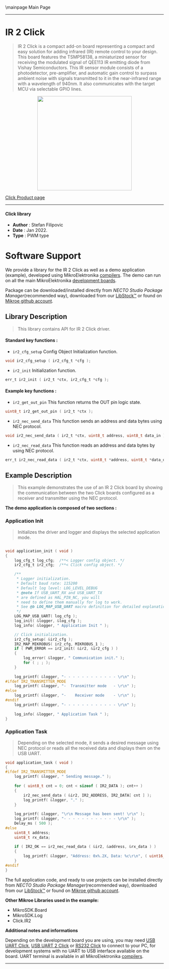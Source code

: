 \mainpage Main Page

---
# IR 2 Click

> IR 2 Click is a compact add-on board representing a compact and easy solution for adding infrared (IR) remote control to your design. This board features the TSMP58138, a miniaturized sensor for receiving the modulated signal of QEE113 IR emitting diode from Vishay Semiconductors. This IR sensor module consists of a photodetector, pre-amplifier, and automatic gain control to surpass ambient noise with signals transmitted to it in the near-infrared range with a wavelength of 940nm. It also communicates with the target MCU via selectable GPIO lines.

<p align="center">
  <img src="https://download.mikroe.com/images/click_for_ide/ir2_click.png" height=300px>
</p>

[Click Product page](https://www.mikroe.com/ir-2-click)

---


#### Click library

- **Author**        : Stefan Filipovic
- **Date**          : Jan 2022.
- **Type**          : PWM type


# Software Support

We provide a library for the IR 2 Click
as well as a demo application (example), developed using MikroElektronika
[compilers](https://www.mikroe.com/necto-studio).
The demo can run on all the main MikroElektronika [development boards](https://www.mikroe.com/development-boards).

Package can be downloaded/installed directly from *NECTO Studio Package Manager*(recommended way), downloaded from our [LibStock&trade;](https://libstock.mikroe.com) or found on [Mikroe github account](https://github.com/MikroElektronika/mikrosdk_click_v2/tree/master/clicks).

## Library Description

> This library contains API for IR 2 Click driver.

#### Standard key functions :

- `ir2_cfg_setup` Config Object Initialization function.
```c
void ir2_cfg_setup ( ir2_cfg_t *cfg );
```

- `ir2_init` Initialization function.
```c
err_t ir2_init ( ir2_t *ctx, ir2_cfg_t *cfg );
```

#### Example key functions :

- `ir2_get_out_pin` This function returns the OUT pin logic state.
```c
uint8_t ir2_get_out_pin ( ir2_t *ctx );
```

- `ir2_nec_send_data` This function sends an address and data bytes using NEC protocol.
```c
void ir2_nec_send_data ( ir2_t *ctx, uint8_t address, uint8_t data_in );
```

- `ir2_nec_read_data` This function reads an address and data bytes by using NEC protocol.
```c
err_t ir2_nec_read_data ( ir2_t *ctx, uint8_t *address, uint8_t *data_out );
```

## Example Description

> This example demonstrates the use of an IR 2 Click board by showing
the communication between the two Click boards configured as a receiver and transmitter using the NEC protocol.

**The demo application is composed of two sections :**

### Application Init

> Initializes the driver and logger and displays the selected application mode.

```c

void application_init ( void )
{
    log_cfg_t log_cfg;  /**< Logger config object. */
    ir2_cfg_t ir2_cfg;  /**< Click config object. */

    /** 
     * Logger initialization.
     * Default baud rate: 115200
     * Default log level: LOG_LEVEL_DEBUG
     * @note If USB_UART_RX and USB_UART_TX 
     * are defined as HAL_PIN_NC, you will 
     * need to define them manually for log to work. 
     * See @b LOG_MAP_USB_UART macro definition for detailed explanation.
     */
    LOG_MAP_USB_UART( log_cfg );
    log_init( &logger, &log_cfg );
    log_info( &logger, " Application Init " );

    // Click initialization.
    ir2_cfg_setup( &ir2_cfg );
    IR2_MAP_MIKROBUS( ir2_cfg, MIKROBUS_1 );
    if ( PWM_ERROR == ir2_init( &ir2, &ir2_cfg ) )
    {
        log_error( &logger, " Communication init." );
        for ( ; ; );
    }
    
    log_printf( &logger, "- - - - - - - - - - - - \r\n" );
#ifdef IR2_TRANSMITTER_MODE
    log_printf( &logger, "-  Transmitter mode   - \r\n" );
#else
    log_printf( &logger, "-    Receiver mode    - \r\n" );
#endif
    log_printf( &logger, "- - - - - - - - - - - - \r\n" );
    
    log_info( &logger, " Application Task " );
}

```

### Application Task

> Depending on the selected mode, it sends a desired message using NEC protocol or
reads all the received data and displays them on the USB UART.

```c
void application_task ( void )
{
#ifdef IR2_TRANSMITTER_MODE
    log_printf( &logger, " Sending message." );
    
    for ( uint8_t cnt = 0; cnt < sizeof ( IR2_DATA ); cnt++ )
    {
        ir2_nec_send_data ( &ir2, IR2_ADDRESS, IR2_DATA[ cnt ] );
        log_printf( &logger, "." );
    }
    
    log_printf( &logger, "\r\n Message has been sent! \r\n" );
    log_printf( &logger, "- - - - - - - - - - - - \r\n" );
    Delay_ms ( 500 );
#else
    uint8_t address;
    uint8_t rx_data;
    
    if ( IR2_OK == ir2_nec_read_data ( &ir2, &address, &rx_data ) )
    {
        log_printf( &logger, "Address: 0x%.2X, Data: %c\r\n", ( uint16_t ) address, rx_data );
    }
#endif
}
```

The full application code, and ready to use projects can be installed directly from *NECTO Studio Package Manager*(recommended way), downloaded from our [LibStock&trade;](https://libstock.mikroe.com) or found on [Mikroe github account](https://github.com/MikroElektronika/mikrosdk_click_v2/tree/master/clicks).

**Other Mikroe Libraries used in the example:**

- MikroSDK.Board
- MikroSDK.Log
- Click.IR2

**Additional notes and informations**

Depending on the development board you are using, you may need
[USB UART Click](https://www.mikroe.com/usb-uart-click),
[USB UART 2 Click](https://www.mikroe.com/usb-uart-2-click) or
[RS232 Click](https://www.mikroe.com/rs232-click) to connect to your PC, for
development systems with no UART to USB interface available on the board. UART
terminal is available in all MikroElektronika
[compilers](https://shop.mikroe.com/compilers).

---

